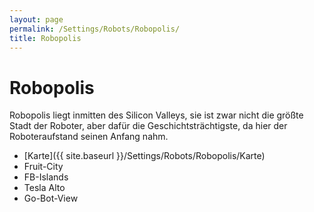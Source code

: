 ```yaml
---
layout: page
permalink: /Settings/Robots/Robopolis/
title: Robopolis
---
```


# Robopolis

Robopolis liegt inmitten des Silicon Valleys, sie ist zwar nicht die größte Stadt der Roboter, aber dafür die Geschichtsträchtigste, da hier der Roboteraufstand seinen Anfang nahm.

- [Karte]({{ site.baseurl }}/Settings/Robots/Robopolis/Karte)
- Fruit-City
- FB-Islands
- Tesla Alto
- Go-Bot-View
